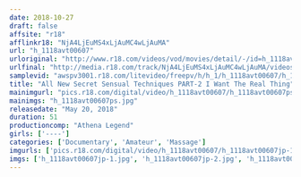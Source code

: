 ```yaml
---
date: 2018-10-27
draft: false
affsite: "r18"
afflinkr18: "NjA4LjEuMS4xLjAuMC4wLjAuMA"
url: "h_1118avt00607"
urloriginal: "http://www.r18.com/videos/vod/movies/detail/-/id=h_1118avt00607"
urlfinal: "http://media.r18.com/track/NjA4LjEuMS4xLjAuMC4wLjAuMA/videos/vod/movies/detail/-/id=h_1118avt00607"
samplevid: "awspv3001.r18.com/litevideo/freepv/h/h_1/h_1118avt00607/h_1118avt00607_dmb_s.mp4"
title: "All New Secret Sensual Techniques PART-2 I Want The Real Thing"
mainimgurl: "pics.r18.com/digital/video/h_1118avt00607/h_1118avt00607ps.jpg"
mainimgs: "h_1118avt00607ps.jpg"
releasedate: "May 20, 2018"
duration: 51
productioncomp: "Athena Legend"
girls: ['----']
categories: ['Documentary', 'Amateur', 'Massage']
imgurls: ['pics.r18.com/digital/video/h_1118avt00607/h_1118avt00607jp-1.jpg', 'pics.r18.com/digital/video/h_1118avt00607/h_1118avt00607jp-2.jpg', 'pics.r18.com/digital/video/h_1118avt00607/h_1118avt00607jp-3.jpg', 'pics.r18.com/digital/video/h_1118avt00607/h_1118avt00607jp-4.jpg', 'pics.r18.com/digital/video/h_1118avt00607/h_1118avt00607jp-5.jpg', 'pics.r18.com/digital/video/h_1118avt00607/h_1118avt00607jp-6.jpg', 'pics.r18.com/digital/video/h_1118avt00607/h_1118avt00607jp-7.jpg', 'pics.r18.com/digital/video/h_1118avt00607/h_1118avt00607jp-8.jpg', 'pics.r18.com/digital/video/h_1118avt00607/h_1118avt00607jp-9.jpg', 'pics.r18.com/digital/video/h_1118avt00607/h_1118avt00607jp-10.jpg', 'pics.r18.com/digital/video/h_1118avt00607/h_1118avt00607jp-11.jpg', 'pics.r18.com/digital/video/h_1118avt00607/h_1118avt00607jp-12.jpg', 'pics.r18.com/digital/video/h_1118avt00607/h_1118avt00607jp-13.jpg', 'pics.r18.com/digital/video/h_1118avt00607/h_1118avt00607jp-14.jpg', 'pics.r18.com/digital/video/h_1118avt00607/h_1118avt00607jp-15.jpg', 'pics.r18.com/digital/video/h_1118avt00607/h_1118avt00607jp-16.jpg', 'pics.r18.com/digital/video/h_1118avt00607/h_1118avt00607jp-17.jpg', 'pics.r18.com/digital/video/h_1118avt00607/h_1118avt00607jp-18.jpg', 'pics.r18.com/digital/video/h_1118avt00607/h_1118avt00607jp-19.jpg', 'pics.r18.com/digital/video/h_1118avt00607/h_1118avt00607jp-20.jpg']
imgs: ['h_1118avt00607jp-1.jpg', 'h_1118avt00607jp-2.jpg', 'h_1118avt00607jp-3.jpg', 'h_1118avt00607jp-4.jpg', 'h_1118avt00607jp-5.jpg', 'h_1118avt00607jp-6.jpg', 'h_1118avt00607jp-7.jpg', 'h_1118avt00607jp-8.jpg', 'h_1118avt00607jp-9.jpg', 'h_1118avt00607jp-10.jpg', 'h_1118avt00607jp-11.jpg', 'h_1118avt00607jp-12.jpg', 'h_1118avt00607jp-13.jpg', 'h_1118avt00607jp-14.jpg', 'h_1118avt00607jp-15.jpg', 'h_1118avt00607jp-16.jpg', 'h_1118avt00607jp-17.jpg', 'h_1118avt00607jp-18.jpg', 'h_1118avt00607jp-19.jpg', 'h_1118avt00607jp-20.jpg']
---
```

